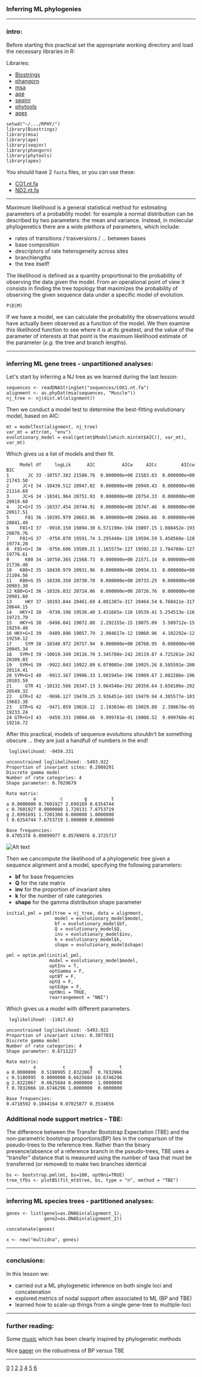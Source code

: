 ### Inferring ML phylogenies


---


### intro: 


Before starting this practical set the appropriate working directory and load the necessary libraries in R:


Libraries:


- [Biostrings](https://kasperdanielhansen.github.io/genbioconductor/html/Biostrings.html#overview)
- [phangorn](https://klausvigo.github.io/phangorn/)
- [msa](https://bioconductor.org/packages/devel/bioc/vignettes/msa/inst/doc/msa.pdf)
- [ape](https://emmanuelparadis.github.io/)
- [seqinr](https://www.rdocumentation.org/packages/seqinr/versions/4.2-36)
- [phytools](http://www.phytools.org/)
- [apex](https://cran.r-project.org/web/packages/apex/vignettes/apex.html)


```
setwd("~/.../RPHY/")
library(Biostrings) 
library(msa)
library(ape)
library(seqinr)
library(phangorn)
library(phytools)
library(apex)
```


You should have 2 ```fasta``` files, 
or you can use these: 


- [CO1.nt.fa](https://github.com/for-giobbe/Rphy/blob/main/sequences/CO1.nt.fa)
- [ND2.nt.fa](https://github.com/for-giobbe/Rphy/blob/main/sequences/ND2.nt.fa)


---


Maximum likelihood is a general statistical method for estimating parameters of a
probability model: for example a normal distribution can be described by two parameters: 
the mean and variance. Instead, in molecular phylogenetics there are a wide plethora of parameters, which include:


* rates of transitions / trasversions / ... between bases
* base composition
* descriptors of rate heterogeneity across sites
* branchlengths
* the tree itself!


The likelihood is defined as a quantity proportional to the probability of observing the data given the model.
From an operational point of view it consists in finding 
the tree topology that maximizes the probability of observing the given 
sequence data under a specific model of evolution. 


```
P(D|M)
```


If we have a model, we can calculate the probability the observations would have actually been observed as a function of the model. 
We then examine this likelihood function to see where it is at its greatest, and the value of the parameter of
interests at that point is the maximum likelihood estimate of the parameter (_e.g._ the tree and branch lengths).


---


### inferring ML gene trees - unpartitioned analyses:


Let's start by inferring a NJ tree
as we learned during the last lesson: 


```
sequences <- readDNAStringSet("sequences/COX1.nt.fa")
alignment <- as.phyDat(msa(sequences, "Muscle"))
nj_tree <- nj(dist.ml(alignment))
```


Then we conduct a model test to determine the best-fitting evolutionary model, based on AIC:


```
mt = modelTest(alignment, nj_tree)
var_mt = attr(mt, "env")
evolutionary_model = eval(get(mt$Model[which.min(mt$AIC)], var_mt), var_mt)
```

Which gives us a list of models and their fit.


```
     Model df     logLik      AIC          AICw     AICc         AICcw      BIC
1       JC 33 -10757.382 21580.76  0.000000e+00 21583.03  0.000000e+00 21743.50
2     JC+I 34 -10439.512 20947.02  0.000000e+00 20949.43  0.000000e+00 21114.69
3     JC+G 34 -10341.964 20751.93  0.000000e+00 20754.33  0.000000e+00 20919.60
4   JC+G+I 35 -10337.454 20744.91  0.000000e+00 20747.46  0.000000e+00 20917.51
5      F81 36 -10295.979 20663.96  0.000000e+00 20666.66  0.000000e+00 20841.49
6    F81+I 37  -9910.150 19894.30 6.571190e-194 19897.15 1.088452e-193 20076.76
7    F81+G 37  -9758.870 19591.74 3.295440e-128 19594.59 5.458568e-128 19774.20
8  F81+G+I 38  -9756.606 19589.21 1.165573e-127 19592.22 1.784708e-127 19776.61
9      K80 34 -10750.365 21568.73  0.000000e+00 21571.14  0.000000e+00 21736.40
10   K80+I 35 -10430.979 20931.96  0.000000e+00 20934.51  0.000000e+00 21104.56
11   K80+G 35 -10330.350 20730.70  0.000000e+00 20733.25  0.000000e+00 20903.30
12 K80+G+I 36 -10326.032 20724.06  0.000000e+00 20726.76  0.000000e+00 20901.60
13     HKY 37 -10193.844 20461.69 4.081387e-317 20464.54 6.760411e-317 20644.15
14   HKY+I 38  -9730.198 19536.40 3.431665e-116 19539.41 5.254513e-116 19723.79
15   HKY+G 38  -9498.041 19072.08  2.292155e-15 19075.09  3.509712e-15 19259.48
16 HKY+G+I 39  -9489.896 19057.79  2.904617e-12 19060.96  4.102292e-12 19250.12
17     SYM 38 -10340.972 20757.94  0.000000e+00 20760.95  0.000000e+00 20945.34
18   SYM+I 39 -10019.349 20116.70 3.345708e-242 20119.87 4.725261e-242 20309.03
19   SYM+G 39  -9922.043 19922.09 6.079005e-200 19925.26 8.585591e-200 20114.41
20 SYM+G+I 40  -9913.167 19906.33 1.601945e-196 19909.67 2.082286e-196 20103.59
21     GTR 41 -10132.566 20347.13 3.064546e-292 20350.64 3.658106e-292 20549.32
22   GTR+I 42  -9696.127 19476.25 3.936451e-103 19479.94 4.305577e-103 19683.38
23   GTR+G 42  -9471.059 19026.12  2.193034e-05 19029.80  2.398678e-05 19233.24
24 GTR+G+I 43  -9459.331 19004.66  9.999781e-01 19008.52  9.999760e-01 19216.72
```


After this practical, models of sequence evolutions shouldn't be 
something obscure ... they are just a handfull of numbers in the end!


```
 loglikelihood: -9459.331 

unconstrained loglikelihood: -5493.922 
Proportion of invariant sites: 0.2088291 
Discrete gamma model
Number of rate categories: 4 
Shape parameter: 0.7029679 

Rate matrix:
          a         c        g         t
a 0.0000000 0.7601927 2.699169 0.6354744
c 0.7601927 0.0000000 1.720131 7.6753719
g 2.6991691 1.7201308 0.000000 1.0000000
t 0.6354744 7.6753719 1.000000 0.0000000

Base frequencies:  
0.4705378 0.09899977 0.05789076 0.3725717 
```


![Alt text](https://lh6.googleusercontent.com/proxy/dBql_qGCbb3Q8ozYu9FWYxq-VP7epgRMgQLagE_YOEax2h5omyzB-o8DBO5-KkmztPXx4xrRJnBvaU198uPuitHr1wmHK4jrz6P_jqvmyJlMg6IfzjrWMlJw "MK model")


Then we can﻿compute the likelihood of a phylogenetic tree 
given a sequence alignment and a model, specifying the following parameters:


- __bf__ for base frequencies
- __Q__ for the rate matrix
- __inv__ for the proportion of invariant sites
- __k__ for the number of rate categories
- __shape__ for the gamma distribution shape parameter


```
initial_pml = pml(tree = nj_tree, data = alignment, 
                  model = evolutionary_model$model,
                  bf = evolutionary_model$bf, 
                  Q = evolutionary_model$Q, 
                  inv = evolutionary_model$inv,
                  k = evolutionary_model$k, 
                  shape = evolutionary_model$shape)
```


```
pml = optim.pml(initial_pml, 
				model = evolutionary_model$model, 
            	optInv = T, 
                optGamma = F,
                optBf = F, 
                optQ = F,
                optEdge = F,
                optNni = TRUE,
                rearrangement = "NNI")
```


Which gives us a model with different parameters.


```
 loglikelihood: -11017.63 

unconstrained loglikelihood: -5493.922 
Proportion of invariant sites: 0.3077031 
Discrete gamma model
Number of rate categories: 4 
Shape parameter: 0.6711227 

Rate matrix:
          a          c         g          t
a 0.0000000  0.5180995 2.8322867  0.7832066
c 0.5180995  0.0000000 0.6625684 10.6746296
g 2.8322867  0.6625684 0.0000000  1.0000000
t 0.7832066 10.6746296 1.0000000  0.0000000

Base frequencies:  
0.4718592 0.1044164 0.07025877 0.3534656 
```


### Additional node support metrics - TBE:


The difference between the Transfer Bootstrap Expectation (TBE)
and the non-parametric bootstrap proportions(BP) 
lies in the comparison of the pseudo-trees to the reference tree. 
Rather than the binary presence/absence of a reference branch in the pseudo-trees, TBE uses a “transfer” distance that is measured using the number of taxa that must be transferred (or removed) to make two branches identical


```
bs <- bootstrap.pml(mt, bs=100, optNni=TRUE)
tree_tfbs <- plotBS(fit_mt$tree, bs, type = "n", method = "TBE")
```


---


### inferring ML species trees - partitioned analyses:


```
genes <- list(gene1=as.DNAbin(alignment_1), 
              gene2=as.DNAbin(alignment_2))
              
concatenate(genes)

x <- new("multidna", genes)
```

---


### conclusions: 


In this lesson we:


* carried out a ML phylogenetic inference on both single loci and concatenation
* explored metrics of nodal support often associated to ML (BP and TBE)
* learned how to scale-up things from a single gene-tree to multiple-loci


---


### further reading: 


Some [music](https://youtu.be/pZ12_E5R3qc?t=26) which has been clearly inspired by phylogenetic methods


Nice [paper](https://academic.oup.com/sysbio/article/72/6/1280/7240218) on the robustness of BP versus TBE


---


[0](https://github.com/for-giobbe/Rphy/blob/main/markdowns/0.md)
[1](https://github.com/for-giobbe/Rphy/blob/main/markdowns/1.md)
[2](https://github.com/for-giobbe/Rphy/blob/main/markdowns/2.md)
[3](https://github.com/for-giobbe/Rphy/blob/main/markdowns/3.md)
[4](https://github.com/for-giobbe/Rphy/blob/main/markdowns/4.md)
[5](https://github.com/for-giobbe/Rphy/blob/main/markdowns/5.md)
[6](https://github.com/for-giobbe/Rphy/blob/main/markdowns/6.md)